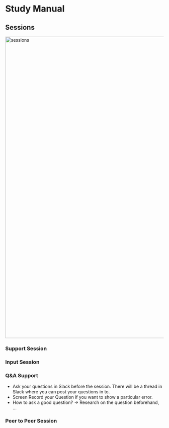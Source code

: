 # Study Manual



## Sessions
<img width="959" alt="sessions" src="https://github.com/ReDI-School/fullstack_bootcamp/assets/51905839/c09fda96-d164-4b2e-87df-9bc229ef9b6b">


### Support Session


### Input Session


### Q&A Support

- Ask your questions in Slack before the session. There will be a thread in Slack where you can post your questions in to.
- Screen Record your Question if you want to show a particular error.
- How to ask a good question? -> Research on the question beforehand, ...

### Peer to Peer Session

